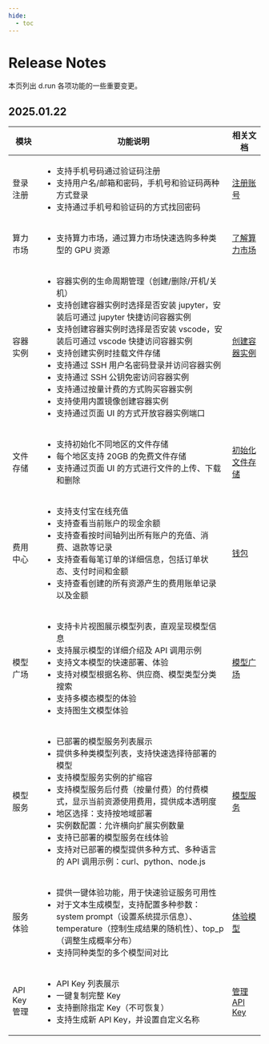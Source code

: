 ```yaml
---
hide:
  - toc
---
```


# Release Notes

本页列出 d.run 各项功能的一些重要变更。

## 2025.01.22

| 模块 | 功能说明 | 相关文档 |
| --- | ------ | ------- |
| 登录注册 | <ul><li>支持手机号码通过验证码注册</li><li>支持用户名/邮箱和密码，手机号和验证码两种方式登录</li><li>支持通过手机号和验证码的方式找回密码</li></ul> | [注册账号](./index.md) |
| 算力市场 | <ul><li>支持算力市场，通过算力市场快速选购多种类型的 GPU 资源</li></ul> | [了解算力市场](./zestu/index.md) |
| 容器实例 | <ul><li>容器实例的生命周期管理（创建/删除/开机/关机）</li><li>支持创建容器实例时选择是否安装 jupyter，安装后可通过 jupyter 快捷访问容器实例</li><li>支持创建容器实例时选择是否安装 vscode，安装后可通过 vscode 快捷访问容器实例</li><li>支持创建实例时挂载文件存储</li><li>支持通过 SSH 用户名密码登录并访问容器实例</li><li>支持通过 SSH 公钥免密访问容器实例</li><li>支持通过按量计费的方式购买容器实例</li><li>支持使用内置镜像创建容器实例</li><li>支持通过页面 UI 的方式开放容器实例端口</li></ul> | [创建容器实例](./zestu/instance.md) |
| 文件存储 | <ul><li>支持初始化不同地区的文件存储</li><li>每个地区支持 20GB 的免费文件存储</li><li>支持通过页面 UI 的方式进行文件的上传、下载和删除</li></ul> | [初始化文件存储](./zestu/storage.md) |
| 费用中心 | <ul><li>支持支付宝在线充值</li><li>支持查看当前账户的现金余额</li><li>支持查看按时间轴列出所有账户的充值、消费、退款等记录</li><li>支持查看每笔订单的详细信息，包括订单状态、支付时间和金额</li><li>支持查看创建的所有资源产生的费用账单记录以及金额</li></ul> | [钱包](./leopard/index.md) |
| 模型广场 | <ul><li>支持卡片视图展示模型列表，直观呈现模型信息</li><li>支持展示模型的详细介绍及 API 调用示例</li><li>支持文本模型的快速部署、体验</li><li>支持对模型根据名称、供应商、模型类型分类搜索</li><li>支持多模态模型的体验</li><li>支持图生文模型体验</li></ul> | [模型广场](./models/index.md) |
| 模型服务 | <ul><li>已部署的模型服务列表展示</li><li>提供多种类模型列表，支持快速选择待部署的模型</li><li>支持模型服务实例的扩缩容</li><li>支持模型服务后付费（按量付费）的付费模式，显示当前资源使用费用，提供成本透明度</li><li>地区选择：支持按地域部署</li><li>实例数配置：允许横向扩展实例数量</li><li>支持已部署的模型服务在线体验</li><li>支持对已部署的模型提供多种方式、多种语言的 API 调用示例：curl、python、node.js</li></ul> | [模型服务](./models/service.md) |
| 服务体验 | <ul><li>提供一键体验功能，用于快速验证服务可用性</li><li>对于文本生成模型，支持配置多种参数：system prompt（设置系统提示信息）、temperature（控制生成结果的随机性）、top_p（调整生成概率分布）</li><li>支持同种类型的多个模型间对比</li></ul> | [体验模型](./models/index.md#_3) |
| API Key 管理 | <ul><li>API Key 列表展示</li><li>一键复制完整 Key</li><li>支持删除指定 Key（不可恢复）</li><li>支持生成新 API Key，并设置自定义名称</li></ul> | [管理 API Key](./models/apikey.md) |
